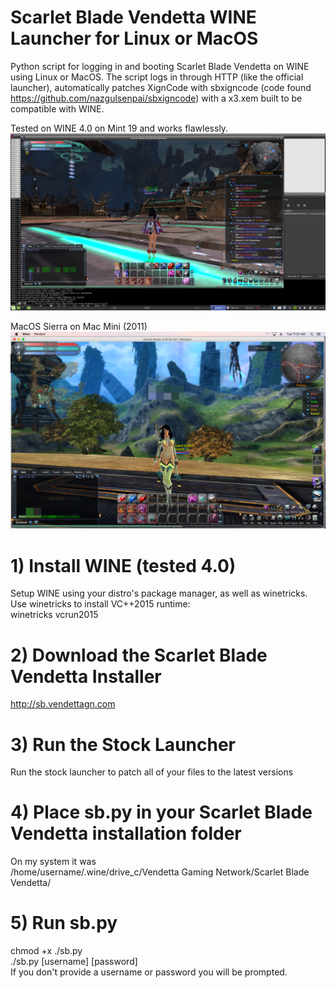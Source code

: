 # Scarlet Blade Vendetta WINE Launcher for Linux or MacOS
Python script for logging in and booting Scarlet Blade Vendetta on WINE using Linux or MacOS. The script logs in through HTTP (like the official launcher), automatically patches XignCode with sbxigncode (code found https://github.com/nazgulsenpai/sbxigncode) with a x3.xem built to be compatible with WINE.

Tested on WINE 4.0 on Mint 19 and works flawlessly.  
![Screenshot](https://github.com/nazgulsenpai/sblinuxlauncher/raw/master/sbv_on_mint.png)

MacOS Sierra on Mac Mini (2011)
![Screenshot](https://github.com/nazgulsenpai/sblinuxlauncher/raw/master/sbv_on_macos_sierra.png)

# 1) Install WINE (tested 4.0)
Setup WINE using your distro's package manager, as well as winetricks. Use winetricks to install VC++2015 runtime:  
winetricks vcrun2015

# 2) Download the Scarlet Blade Vendetta Installer
http://sb.vendettagn.com

# 3) Run the Stock Launcher
Run the stock launcher to patch all of your files to the latest versions

# 4) Place sb.py in your Scarlet Blade Vendetta installation folder
On my system it was  
/home/username/.wine/drive_c/Vendetta Gaming Network/Scarlet Blade Vendetta/

# 5) Run sb.py
chmod +x ./sb.py  
./sb.py [username] [password]  
If you don't provide a username or password you will be prompted.


